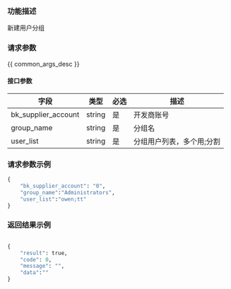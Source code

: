 ### 功能描述

新建用户分组

### 请求参数

{{ common_args_desc }}

#### 接口参数

| 字段                 |  类型      | 必选   |  描述                     |
|----------------------|------------|--------|---------------------------|
| bk_supplier_account  | string     | 是     | 开发商账号                |
| group_name           | string     | 是     | 分组名                    |
| user_list            | string     | 是     | 分组用户列表，多个用;分割 |


### 请求参数示例

```python
{
    "bk_supplier_account": "0",
    "group_name":"Administrators",
    "user_list":"owen;tt"
}
```


### 返回结果示例

```python

{
    "result": true,
    "code": 0,
    "message": "",
    "data":""
}
```

